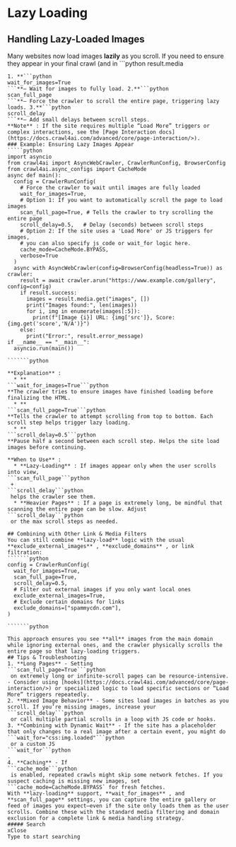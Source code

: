 # Lazy Loading

## Handling Lazy-Loaded Images
Many websites now load images **lazily** as you scroll. If you need to ensure they appear in your final crawl (and in ```python
result.media
```), consider:
1. **```python
wait_for_images=True
```**– Wait for images to fully load. 2.**```python
scan_full_page
```**– Force the crawler to scroll the entire page, triggering lazy loads. 3.**```python
scroll_delay
```**– Add small delays between scroll steps.
**Note** : If the site requires multiple “Load More” triggers or complex interactions, see the [Page Interaction docs](https://docs.crawl4ai.com/advanced/core/page-interaction/>).
### Example: Ensuring Lazy Images Appear
`````python
import asyncio
from crawl4ai import AsyncWebCrawler, CrawlerRunConfig, BrowserConfig
from crawl4ai.async_configs import CacheMode
async def main():
  config = CrawlerRunConfig(
    # Force the crawler to wait until images are fully loaded
    wait_for_images=True,
    # Option 1: If you want to automatically scroll the page to load images
    scan_full_page=True, # Tells the crawler to try scrolling the entire page
    scroll_delay=0.5,   # Delay (seconds) between scroll steps
    # Option 2: If the site uses a 'Load More' or JS triggers for images,
    # you can also specify js_code or wait_for logic here.
    cache_mode=CacheMode.BYPASS,
    verbose=True
  )
  async with AsyncWebCrawler(config=BrowserConfig(headless=True)) as crawler:
    result = await crawler.arun("https://www.example.com/gallery", config=config)
    if result.success:
      images = result.media.get("images", [])
      print("Images found:", len(images))
      for i, img in enumerate(images[:5]):
        print(f"[Image {i}] URL: {img['src']}, Score: {img.get('score','N/A')}")
    else:
      print("Error:", result.error_message)
if __name__ == "__main__":
  asyncio.run(main())

```````python

**Explanation** :
  * **
```wait_for_images=True```python
**The crawler tries to ensure images have finished loading before finalizing the HTML.
  * **
```scan_full_page=True```python
**Tells the crawler to attempt scrolling from top to bottom. Each scroll step helps trigger lazy loading.
  * **
```scroll_delay=0.5```python
**Pause half a second between each scroll step. Helps the site load images before continuing.

**When to Use** :
  * **Lazy-Loading** : If images appear only when the user scrolls into view, 
```scan_full_page```python
 + 
```scroll_delay```python
 helps the crawler see them. 
  * **Heavier Pages** : If a page is extremely long, be mindful that scanning the entire page can be slow. Adjust 
```scroll_delay```python
 or the max scroll steps as needed.

## Combining with Other Link & Media Filters
You can still combine **lazy-load** logic with the usual **exclude_external_images** , **exclude_domains** , or link filtration:
```````python
config = CrawlerRunConfig(
  wait_for_images=True,
  scan_full_page=True,
  scroll_delay=0.5,
  # Filter out external images if you only want local ones
  exclude_external_images=True,
  # Exclude certain domains for links
  exclude_domains=["spammycdn.com"],
)

```````python

This approach ensures you see **all** images from the main domain while ignoring external ones, and the crawler physically scrolls the entire page so that lazy-loading triggers.
## Tips & Troubleshooting
1. **Long Pages** - Setting 
```scan_full_page=True```python
 on extremely long or infinite-scroll pages can be resource-intensive. - Consider using [hooks](https://docs.crawl4ai.com/advanced/core/page-interaction/>) or specialized logic to load specific sections or “Load More” triggers repeatedly.
2. **Mixed Image Behavior** - Some sites load images in batches as you scroll. If you’re missing images, increase your 
```scroll_delay```python
 or call multiple partial scrolls in a loop with JS code or hooks.
3. **Combining with Dynamic Wait** - If the site has a placeholder that only changes to a real image after a certain event, you might do 
```wait_for="css:img.loaded"```python
 or a custom JS 
```wait_for```python
.
4. **Caching** - If 
```cache_mode```python
 is enabled, repeated crawls might skip some network fetches. If you suspect caching is missing new images, set 
```cache_mode=CacheMode.BYPASS` for fresh fetches.
With **lazy-loading** support, **wait_for_images** , and **scan_full_page** settings, you can capture the entire gallery or feed of images you expect—even if the site only loads them as the user scrolls. Combine these with the standard media filtering and domain exclusion for a complete link & media handling strategy.
##### Search
xClose
Type to start searching

